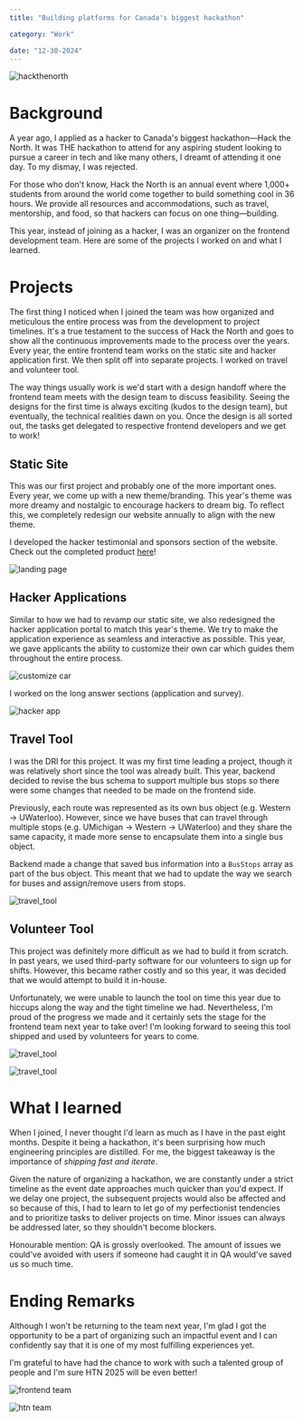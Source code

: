 ```yaml
---
title: "Building platforms for Canada's biggest hackathon"

category: "Work"

date: "12-30-2024"
---
```


![hackthenorth](/img/blog/htn/hackthenorth.jpg)

# Background

A year ago, I applied as a hacker to Canada's biggest hackathon—Hack the North. It was THE hackathon to attend for any aspiring student looking to pursue a career in tech and like many others, I dreamt of attending it one day. To my dismay, I was rejected.

For those who don't know, Hack the North is an annual event where 1,000+ students from around the world come together to build something cool in 36 hours. We provide all resources and accommodations, such as travel, mentorship, and food, so that hackers can focus on one thing—building.

This year, instead of joining as a hacker, I was an organizer on the frontend development team. Here are some of the projects I worked on and what I learned.

# Projects

The first thing I noticed when I joined the team was how organized and meticulous the entire process was from the development to project timelines. It's a true testament to the success of Hack the North and goes to show all the continuous improvements made to the process over the years. Every year, the entire frontend team works on the static site and hacker application first. We then split off into separate projects. I worked on travel and volunteer tool.

The way things usually work is we'd start with a design handoff where the frontend team meets with the design team to discuss feasibility. Seeing the designs for the first time is always exciting (kudos to the design team), but eventually, the technical realities dawn on you. Once the design is all sorted out, the tasks get delegated to respective frontend developers and we get to work!

## Static Site

This was our first project and probably one of the more important ones. Every year, we come up with a new theme/branding. This year's theme was more dreamy and nostalgic to encourage hackers to dream big. To reflect this, we completely redesign our website annually to align with the new theme.

I developed the hacker testimonial and sponsors section of the website. Check out the completed product [here](https://hackthenorth.com/)!

![landing page](/img/blog/htn/landing.jpg)

## Hacker Applications

Similar to how we had to revamp our static site, we also redesigned the hacker application portal to match this year's theme. We try to make the application experience as seamless and interactive as possible. This year, we gave applicants the ability to customize their own car which guides them throughout the entire process.

![customize car](/img/blog/htn/customize_car.png)

I worked on the long answer sections (application and survey).

![hacker app](/img/blog/htn/hacker_app.gif)

## Travel Tool

I was the DRI for this project. It was my first time leading a project, though it was relatively short since the tool was already built. This year, backend decided to revise the bus schema to support multiple bus stops so there were some changes that needed to be made on the frontend side.

Previously, each route was represented as its own bus object (e.g. Western → UWaterloo). However, since we have buses that can travel through multiple stops (e.g. UMichigan → Western → UWaterloo) and they share the same capacity, it made more sense to encapsulate them into a single bus object.

Backend made a change that saved bus information into a `BusStops` array as part of the bus object. This meant that we had to update the way we search for buses and assign/remove users from stops.

![travel_tool](/img/blog/htn/travel_tool.png)

## Volunteer Tool

This project was definitely more difficult as we had to build it from scratch. In past years, we used third-party software for our volunteers to sign up for shifts. However, this became rather costly and so this year, it was decided that we would attempt to build it in-house.

Unfortunately, we were unable to launch the tool on time this year due to hiccups along the way and the tight timeline we had. Nevertheless, I'm proud of the progress we made and it certainly sets the stage for the frontend team next year to take over! I'm looking forward to seeing this tool shipped and used by volunteers for years to come.

![travel_tool](/img/blog/htn/volunteer_dashboard.png)

![travel_tool](/img/blog/htn/volunteer_database.png)

# What I learned

When I joined, I never thought I'd learn as much as I have in the past eight months. Despite it being a hackathon, it's been surprising how much engineering principles are distilled. For me, the biggest takeaway is the importance of _shipping fast and iterate_.

Given the nature of organizing a hackathon, we are constantly under a strict timeline as the event date approaches much quicker than you'd expect. If we delay one project, the subsequent projects would also be affected and so because of this, I had to learn to let go of my perfectionist tendencies and to prioritize tasks to deliver projects on time. Minor issues can always be addressed later, so they shouldn't become blockers.

Honourable mention: QA is grossly overlooked. The amount of issues we could've avoided with users if someone had caught it in QA would've saved us so much time.

# Ending Remarks

Although I won't be returning to the team next year, I'm glad I got the opportunity to be a part of organizing such an impactful event and I can confidently say that it is one of my most fulfilling experiences yet.

I'm grateful to have had the chance to work with such a talented group of people and I'm sure HTN 2025 will be even better!

![frontend team](/img/blog/htn/fe_team.jpg)

![htn team](/img/blog/htn/htn_team.jpg)
